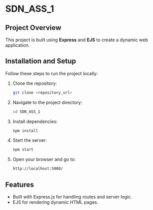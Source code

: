 # SDN_ASS_1

## Project Overview
This project is built using **Express** and **EJS** to create a dynamic web application.

## Installation and Setup
Follow these steps to run the project locally:

1. Clone the repository:
   ```bash
   git clone <repository_url>
   ```
2. Navigate to the project directory:
   ```bash
   cd SDN_ASS_1
   ```
3. Install dependencies:
   ```bash
   npm install
   ```
4. Start the server:
   ```bash
   npm start
   ```
5. Open your browser and go to:
   ```bash
   http://localhost:5000/
   ```

## Features
- Built with Express.js for handling routes and server logic.
- EJS for rendering dynamic HTML pages.
